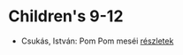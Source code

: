 # Children's 9-12

- Csukás, István: Pom Pom meséi [részletek](_details/%7Bopf.creator%7D.md#id_799)